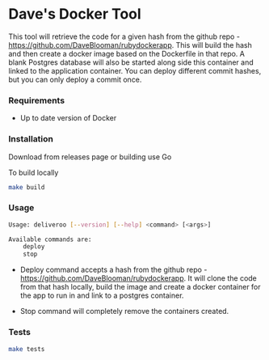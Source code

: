 # Dave's Docker Tool

This tool will retrieve the code for a given hash from the github repo - https://github.com/DaveBlooman/rubydockerapp.  This will build the hash and then create a docker image based on the Dockerfile in that repo.  A blank Postgres database will also be started along side this container and linked to the application container.  You can deploy different commit hashes, but you can only deploy a commit once.

### Requirements
  - Up to date version of Docker

### Installation

Download from releases page or building use Go

To build locally
```sh
make build
```

### Usage

```sh
Usage: deliveroo [--version] [--help] <command> [<args>]

Available commands are:
    deploy
    stop
```

 - Deploy command accepts a hash from the github repo - https://github.com/DaveBlooman/rubydockerapp.  It will clone the code from that hash locally, build the image and create a docker container for the app to run in and link to a postgres container.

 - Stop command will completely remove the containers created.

### Tests

```sh
make tests
```
